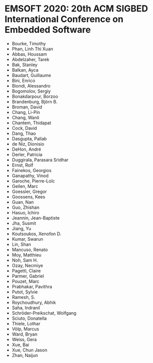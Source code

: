 # EMSOFT 2020: 20th ACM SIGBED International Conference on Embedded Software
* Bourke, Timothy
* Phan, Linh Thi Xuan
* Abbas, Houssam
* Abdelzaher, Tarek
* Bak, Stanley
* Balkan, Ayca
* Baudart, Guillaume
* Bini, Enrico
* Biondi, Alessandro
* Bogomolov, Sergiy
* Bonakdarpour, Borzoo
* Brandenburg, Björn B.
* Broman, David
* Chang, Li-Pin
* Chang, Wanli
* Chantem, Thidapat
* Cock, David
* Dang, Thao
* Dasgupta, Pallab
* de Niz, Dionisio
* DeHon, André
* Derler, Patricia
* Duggirala, Parasara Sridhar
* Ernst, Rolf
* Fainekos, Georgios
* Ganapathy, Vinod
* Garoche, Pierre-Loïc
* Geilen, Marc
* Goessler, Gregor
* Goossens, Kees
* Guan, Nan
* Guo, Zhishan
* Hasuo, Ichiro
* Jeannin, Jean-Baptiste
* Jha, Susmit
* Jiang, Yu
* Koutsoukos, Xenofon D.
* Kumar, Swarun
* Lin, Shan
* Mancuso, Renato
* Moy, Matthieu
* Noh, Sam H.
* Ozay, Necmiye
* Pagetti, Claire
* Parmer, Gabriel
* Pouzet, Marc
* Prabhakar, Pavithra
* Putot, Sylvie
* Ramesh, S.
* Roychoudhury, Abhik
* Saha, Indranil
* Schröder-Preikschat, Wolfgang
* Sciuto, Donatella
* Thiele, Lothar
* Völp, Marcus
* Ward, Bryan
* Weiss, Gera
* Xue, Bai
* Xue, Chun Jason
* Zhan, Naijun
